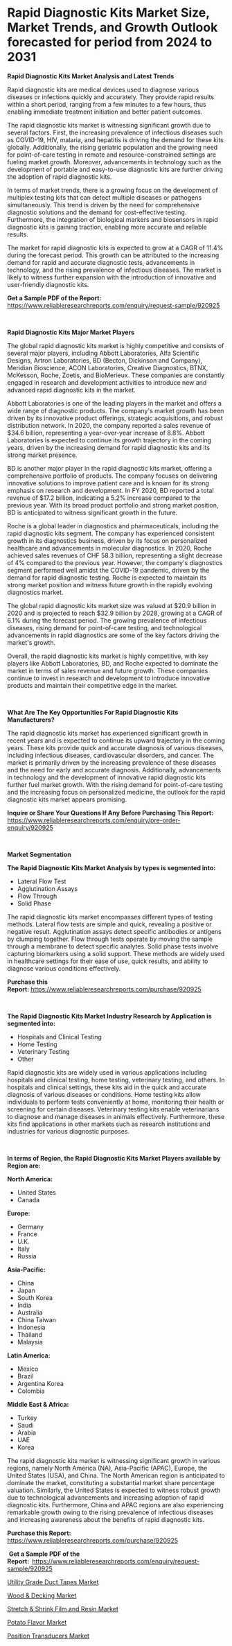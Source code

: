 <p><h1>Rapid Diagnostic Kits Market Size, Market Trends, and Growth Outlook forecasted for period from 2024 to 2031</h1></p><p><strong>Rapid Diagnostic Kits Market Analysis and Latest Trends</strong></p>
<p><p>Rapid diagnostic kits are medical devices used to diagnose various diseases or infections quickly and accurately. They provide rapid results within a short period, ranging from a few minutes to a few hours, thus enabling immediate treatment initiation and better patient outcomes.</p><p>The rapid diagnostic kits market is witnessing significant growth due to several factors. First, the increasing prevalence of infectious diseases such as COVID-19, HIV, malaria, and hepatitis is driving the demand for these kits globally. Additionally, the rising geriatric population and the growing need for point-of-care testing in remote and resource-constrained settings are fueling market growth. Moreover, advancements in technology such as the development of portable and easy-to-use diagnostic kits are further driving the adoption of rapid diagnostic kits.</p><p>In terms of market trends, there is a growing focus on the development of multiplex testing kits that can detect multiple diseases or pathogens simultaneously. This trend is driven by the need for comprehensive diagnostic solutions and the demand for cost-effective testing. Furthermore, the integration of biological markers and biosensors in rapid diagnostic kits is gaining traction, enabling more accurate and reliable results.</p><p>The market for rapid diagnostic kits is expected to grow at a CAGR of 11.4% during the forecast period. This growth can be attributed to the increasing demand for rapid and accurate diagnostic tests, advancements in technology, and the rising prevalence of infectious diseases. The market is likely to witness further expansion with the introduction of innovative and user-friendly diagnostic kits.</p></p>
<p><strong>Get a Sample PDF of the Report:&nbsp;</strong> <a href="https://www.reliableresearchreports.com/enquiry/request-sample/920925">https://www.reliableresearchreports.com/enquiry/request-sample/920925</a></p>
<p>&nbsp;</p>
<p><strong>Rapid Diagnostic Kits Major Market Players</strong></p>
<p><p>The global rapid diagnostic kits market is highly competitive and consists of several major players, including Abbott Laboratories, Alfa Scientific Designs, Artron Laboratories, BD (Becton, Dickinson and Company), Meridian Bioscience, ACON Laboratories, Creative Diagnostics, BTNX, McKesson, Roche, Zoetis, and BioMerieux. These companies are constantly engaged in research and development activities to introduce new and advanced rapid diagnostic kits in the market.</p><p>Abbott Laboratories is one of the leading players in the market and offers a wide range of diagnostic products. The company's market growth has been driven by its innovative product offerings, strategic acquisitions, and robust distribution network. In 2020, the company reported a sales revenue of $34.6 billion, representing a year-over-year increase of 8.8%. Abbott Laboratories is expected to continue its growth trajectory in the coming years, driven by the increasing demand for rapid diagnostic kits and its strong market presence.</p><p>BD is another major player in the rapid diagnostic kits market, offering a comprehensive portfolio of products. The company focuses on delivering innovative solutions to improve patient care and is known for its strong emphasis on research and development. In FY 2020, BD reported a total revenue of $17.2 billion, indicating a 5.2% increase compared to the previous year. With its broad product portfolio and strong market position, BD is anticipated to witness significant growth in the future.</p><p>Roche is a global leader in diagnostics and pharmaceuticals, including the rapid diagnostic kits segment. The company has experienced consistent growth in its diagnostics business, driven by its focus on personalized healthcare and advancements in molecular diagnostics. In 2020, Roche achieved sales revenues of CHF 58.3 billion, representing a slight decrease of 4% compared to the previous year. However, the company's diagnostics segment performed well amidst the COVID-19 pandemic, driven by the demand for rapid diagnostic testing. Roche is expected to maintain its strong market position and witness future growth in the rapidly evolving diagnostics market.</p><p>The global rapid diagnostic kits market size was valued at $20.9 billion in 2020 and is projected to reach $32.9 billion by 2028, growing at a CAGR of 6.1% during the forecast period. The growing prevalence of infectious diseases, rising demand for point-of-care testing, and technological advancements in rapid diagnostics are some of the key factors driving the market's growth.</p><p>Overall, the rapid diagnostic kits market is highly competitive, with key players like Abbott Laboratories, BD, and Roche expected to dominate the market in terms of sales revenue and future growth. These companies continue to invest in research and development to introduce innovative products and maintain their competitive edge in the market.</p></p>
<p>&nbsp;</p>
<p><strong>What Are The Key Opportunities For Rapid Diagnostic Kits Manufacturers?</strong></p>
<p><p>The rapid diagnostic kits market has experienced significant growth in recent years and is expected to continue its upward trajectory in the coming years. These kits provide quick and accurate diagnosis of various diseases, including infectious diseases, cardiovascular disorders, and cancer. The market is primarily driven by the increasing prevalence of these diseases and the need for early and accurate diagnosis. Additionally, advancements in technology and the development of innovative rapid diagnostic kits further fuel market growth. With the rising demand for point-of-care testing and the increasing focus on personalized medicine, the outlook for the rapid diagnostic kits market appears promising.</p></p>
<p><strong>Inquire or Share Your Questions If Any Before Purchasing This Report:</strong> <a href="https://www.reliableresearchreports.com/enquiry/pre-order-enquiry/920925">https://www.reliableresearchreports.com/enquiry/pre-order-enquiry/920925</a></p>
<p>&nbsp;</p>
<p><strong>Market Segmentation</strong></p>
<p><strong>The Rapid Diagnostic Kits Market Analysis by types is segmented into:</strong></p>
<p><ul><li>Lateral Flow Test</li><li>Agglutination Assays</li><li>Flow Through</li><li>Solid Phase</li></ul></p>
<p><p>The rapid diagnostic kits market encompasses different types of testing methods. Lateral flow tests are simple and quick, revealing a positive or negative result. Agglutination assays detect specific antibodies or antigens by clumping together. Flow through tests operate by moving the sample through a membrane to detect specific analytes. Solid phase tests involve capturing biomarkers using a solid support. These methods are widely used in healthcare settings for their ease of use, quick results, and ability to diagnose various conditions effectively.</p></p>
<p><strong>Purchase this Report:&nbsp;</strong><a href="https://www.reliableresearchreports.com/purchase/920925">https://www.reliableresearchreports.com/purchase/920925</a></p>
<p>&nbsp;</p>
<p><strong>The Rapid Diagnostic Kits Market Industry Research by Application is segmented into:</strong></p>
<p><ul><li>Hospitals and Clinical Testing</li><li>Home Testing</li><li>Veterinary Testing</li><li>Other</li></ul></p>
<p><p>Rapid diagnostic kits are widely used in various applications including hospitals and clinical testing, home testing, veterinary testing, and others. In hospitals and clinical settings, these kits aid in the quick and accurate diagnosis of various diseases or conditions. Home testing kits allow individuals to perform tests conveniently at home, monitoring their health or screening for certain diseases. Veterinary testing kits enable veterinarians to diagnose and manage diseases in animals effectively. Furthermore, these kits find applications in other markets such as research institutions and industries for various diagnostic purposes.</p></p>
<p>&nbsp;</p>
<p><strong>In terms of Region, the Rapid Diagnostic Kits Market Players available by Region are:</strong></p>
<p>
    <p> <strong> North America: </strong>
        <ul>
            <li>United States</li>
            <li>Canada</li>
        </ul>
        </p> 
    <p> <strong> Europe: </strong>
        <ul>
            <li>Germany</li>
            <li>France</li>
            <li>U.K.</li>
            <li>Italy</li>
            <li>Russia</li>
        </ul>
        </p> 
    <p> <strong> Asia-Pacific: </strong>
        <ul>
            <li>China</li>
            <li>Japan</li>
            <li>South Korea</li>
            <li>India</li>
            <li>Australia</li>
            <li>China Taiwan</li>
            <li>Indonesia</li>
            <li>Thailand</li>
            <li>Malaysia</li>
        </ul>
        </p> 
    <p> <strong> Latin America: </strong>
        <ul>
            <li>Mexico</li>
            <li>Brazil</li>
            <li>Argentina Korea</li>
            <li>Colombia</li>
        </ul>
        </p> 
    <p> <strong> Middle East & Africa: </strong>
        <ul>
            <li>Turkey</li>
            <li>Saudi</li>
            <li>Arabia</li>
            <li>UAE</li>
            <li>Korea</li>
        </ul>
    </p>
    </p>
<p><p>The rapid diagnostic kits market is witnessing significant growth in various regions, namely North America (NA), Asia-Pacific (APAC), Europe, the United States (USA), and China. The North American region is anticipated to dominate the market, constituting a substantial market share percentage valuation. Similarly, the United States is expected to witness robust growth due to technological advancements and increasing adoption of rapid diagnostic kits. Furthermore, China and APAC regions are also experiencing remarkable growth owing to the rising prevalence of infectious diseases and increasing awareness about the benefits of rapid diagnostic kits.</p></p>
<p><strong>Purchase this Report: </strong><a href="https://www.reliableresearchreports.com/purchase/920925">https://www.reliableresearchreports.com/purchase/920925</a></p>
<p>&nbsp;<strong>Get a Sample PDF of the Report:&nbsp;&nbsp;</strong><a href="https://www.reliableresearchreports.com/enquiry/request-sample/920925">https://www.reliableresearchreports.com/enquiry/request-sample/920925</a></p>
<p><strong></strong></p>
<p><p><a href="https://medium.com/@dioncollins8227/utility-grade-duct-tapes-market-furnishes-information-on-market-share-market-trends-and-market-04ee5b4fa35d">Utility Grade Duct Tapes Market</a></p><p><a href="https://medium.com/@dioncollins8227/wood-amp-decking-market-trends-forecast-and-competitive-analysis-to-2031-75cf142b4c3d">Wood & Decking Market</a></p><p><a href="https://medium.com/@dioncollins8227/stretch-amp-shrink-film-and-resin-market-outlook-industry-overview-and-forecast-2024-to-2031-b07d9c2d3ac8">Stretch & Shrink Film and Resin Market</a></p><p><a href="https://github.com/castoriffic/Market-Research-Report-List-2/blob/main/potato-flavor-market.md">Potato Flavor Market</a></p><p><a href="https://github.com/ashepherd82/Market-Research-Report-List-2/blob/main/position-transducers-market.md">Position Transducers Market</a></p></p>